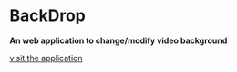 # BackDrop

**An web application to change/modify video background**

[visit the application](_backdrop.vercel.app_)
